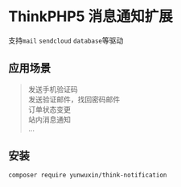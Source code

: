 # ThinkPHP5 消息通知扩展

支持`mail` `sendcloud` `database`等驱动

## 应用场景

> 发送手机验证码  
> 发送验证邮件，找回密码邮件  
> 订单状态变更  
> 站内消息通知  
> ...  

## 安装
~~~
composer require yunwuxin/think-notification
~~~